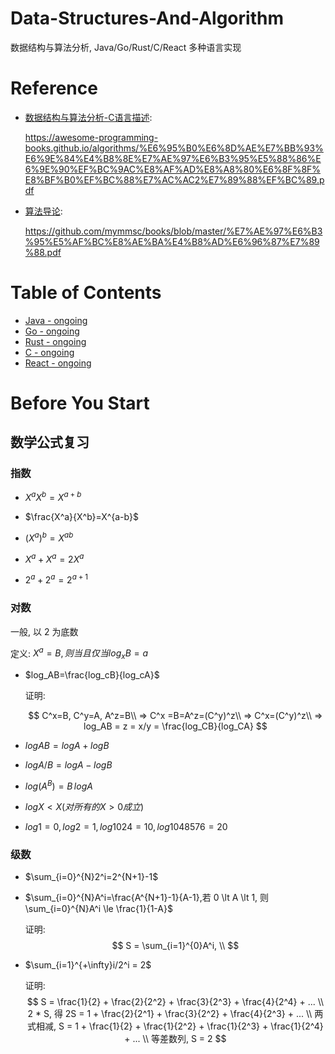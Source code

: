 # Data-Structures-And-Algorithm
数据结构与算法分析, Java/Go/Rust/C/React 多种语言实现

# Reference
+ [数据结构与算法分析-C语言描述](./数据结构与算法分析：C语言描述（第2版）.pdf): 

  https://awesome-programming-books.github.io/algorithms/%E6%95%B0%E6%8D%AE%E7%BB%93%E6%9E%84%E4%B8%8E%E7%AE%97%E6%B3%95%E5%88%86%E6%9E%90%EF%BC%9AC%E8%AF%AD%E8%A8%80%E6%8F%8F%E8%BF%B0%EF%BC%88%E7%AC%AC2%E7%89%88%EF%BC%89.pdf

+ [算法导论](./算法导论中文版.pdf): 

  https://github.com/mymmsc/books/blob/master/%E7%AE%97%E6%B3%95%E5%AF%BC%E8%AE%BA%E4%B8%AD%E6%96%87%E7%89%88.pdf

# Table of Contents
+ [Java - ongoing](Java)
+ [Go - ongoing](Go)
+ [Rust - ongoing](Rust)
+ [C - ongoing](C)
+ [React - ongoing](React)

# Before You Start
## 数学公式复习
### 指数
+ $X^aX^b=X^{a+b}$

+ $\frac{X^a}{X^b}=X^{a-b}$

- $(X^a)^b=X^{ab}$

- $X^a+X^a=2X^a$

- $2^a+2^a=2^{a+1}$

### 对数
一般, 以 2 为底数

定义: $X^a=B, 则当且仅当 log_xB=a$

- $log_AB=\frac{log_cB}{log_cA}$

  证明: 

  $$
  C^x=B, C^y=A, A^z=B\\
  => C^x =B=A^z=(C^y)^z\\
  => C^x=(C^y)^z\\
  => log_AB = z = x/y = \frac{log_CB}{log_CA}
  $$
  
- $logAB=logA+logB$

- $logA/B=logA-logB$

- $log(A^B)=B{\,}logA$

- $logX < X(对所有的X>0成立)$

- $log1=0, log2=1, log1024=10,log1048576=20$

### 级数

+ $\sum_{i=0}^{N}2^i=2^{N+1}-1$

+ $\sum_{i=0}^{N}A^i=\frac{A^{N+1}-1}{A-1},若 0 \lt A \lt 1, 则 \sum_{i=0}^{N}A^i \le \frac{1}{1-A}$

  证明: 
  $$
   S = \sum_{i=1}^{0}A^i, \\
  $$
  
+ $\sum_{i=1}^{+\infty}i/2^i = 2$

  证明: 
  $$
  S = \frac{1}{2} + \frac{2}{2^2} + \frac{3}{2^3} + \frac{4}{2^4} + ... \\
  2 * S, 得 2S = 1 + \frac{2}{2^1} + \frac{3}{2^2} + \frac{4}{2^3} + ... \\
  两式相减, S = 1 + \frac{1}{2} + \frac{1}{2^2} + \frac{1}{2^3} + \frac{1}{2^4} + ... \\
  等差数列, S = 2
  $$
  


































